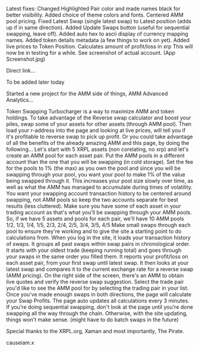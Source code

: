 Latest fixes:
Changed Highlighted Pair color and made names black for better visibility.
Added choice of theme colors and fonts.
Centered AMM pool pricing.
Fixed Latest Swap (single latest swap) to Latest position (adds up if in same direction).
Added Update Swaps button (useful for sequential swapping, leave off).
Added auto hex to ascii display of currency mapping names.
Added token details metadata (a few things to work on yet).
Added live prices to Token Position.
Calculates amount of profit/loss in xrp
This will now be in testing for a while.
See screenshot of actual account.  (App Screenshot.jpg)

Direct link...

To be added later today

Started a new project for the AMM side of things, AMM Advanced Analytics...

Token Swapping Turbocharger is a way to maximize AMM and token holdings. To take advantage of the Reverse swap calculator and boost your piles, swap some of your assets for other assets (through AMM pool). Then load your r-address into the page and looking at live prices, will tell you if it's profitable to reverse swap to pick up profit. Or you could take advantage of all the benefits of the already amazing AMM and this page, by doing the following… Let's start with 5 XRPL assets (non corelating, no xrp) and let's create an AMM pool for each asset pair. Put the AMM pools in a different account than the one that you will be swapping (in cold storage). Set the fee for the pools to 1% (the max) as you own the pool and since you will be swapping through your pool, you want your pool to make 1% of the value being swapped through it. This increases your pool size slowly over time, as well as what the AMM has managed to accumulate during times of volatility. You want your swapping account transaction history to be centered around swapping, not AMM pools so keep the two accounts separate for best results (less cluttered). Make sure you have some of each asset in your trading account as that's what you'll be swapping through your AMM pools. So, if we have 5 assets and pools for each pair, we'll have 10 AMM pools 1/2, 1/3, 1/4, 1/5, 2/3, 2/4, 2/5, 3/4, 3/5, 4/5 Make small swaps through each pool to ensure they're working and to give the site a starting point to do calculations from. When you log in the site, it loads your transaction history of swaps. It groups all past swaps within swap pairs in chronological order. It starts with your oldest trade (keeping running total) and goes through your swaps in the same order you filled them. It reports your profit/loss on each asset pair, from your first swap until latest swap. It then looks at your latest swap and compares it to the current exchange rate for a reverse swap (AMM pricing). On the right side of the screen, there's an AMM to obtain live quotes and verify the reverse swap suggestion. Select the trade pair you'd like to see the AMM pool for by selecting the trading pair in your list. Once you've made enough swaps in both directions, the page will calculate your Swap Profits. The page auto updates all calculations every 3 minutes. If you're doing sequential swapping, don't look at the page until you're done swapping all the way through the chain. Otherwise, with the site updating, things won't make sense. (might have to do batch swaps in the future)

Special thanks to the XRPL.org, Xaman and most importantly, The Pirate.

causeiam.x


